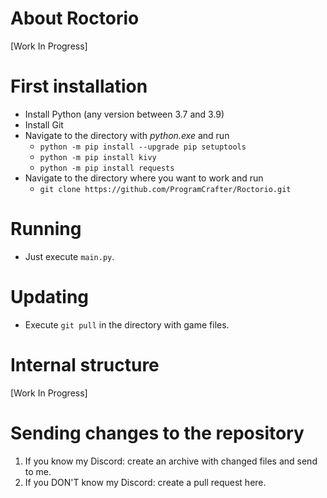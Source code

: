 # About Roctorio

[Work In Progress]

# First installation

* Install Python (any version between 3.7 and 3.9)
* Install Git
* Navigate to the directory with *python.exe* and run
  * `python -m pip install --upgrade pip setuptools`
  * `python -m pip install kivy`
  * `python -m pip install requests`
* Navigate to the directory where you want to work and run
  * `git clone https://github.com/ProgramCrafter/Roctorio.git`

# Running
* Just execute `main.py`.

# Updating
* Execute `git pull` in the directory with game files.

# Internal structure

[Work In Progress]

# Sending changes to the repository
1. If you know my Discord:       create an archive with changed files and send to me.
2. If you DON'T know my Discord: create a pull request here.
